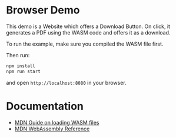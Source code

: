 # Browser Demo

This demo is a Website which offers a Download Button. On click, it generates a PDF using the WASM code and offers it as a download.

To run the example, make sure you compiled the WASM file first.

Then run:

```bash
npm install
npm run start
```

and open `http://localhost:8080` in your browser.

# Documentation

* [MDN Guide on loading WASM files](https://developer.mozilla.org/en-US/docs/WebAssembly/Loading_and_running)
* [MDN WebAssembly Reference](https://developer.mozilla.org/en-US/docs/Web/JavaScript/Reference/Global_objects/WebAssembly)
